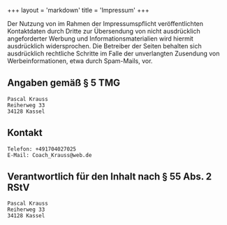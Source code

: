 +++
layout = 'markdown'
title = 'Impressum'
+++

Der Nutzung von im Rahmen der Impressumspflicht veröffentlichten Kontaktdaten durch Dritte zur Übersendung von nicht
ausdrücklich angeforderter Werbung und Informationsmaterialien wird hiermit ausdrücklich widersprochen. Die Betreiber
der Seiten behalten sich ausdrücklich rechtliche Schritte im Falle der unverlangten Zusendung von Werbeinformationen,
etwa durch Spam-Mails, vor.

## Angaben gemäß § 5 TMG

    Pascal Krauss
    Reiherweg 33
    34128 Kassel

## Kontakt

    Telefon: +491704027025
    E-Mail: Coach_Krauss@web.de

## Verantwortlich für den Inhalt nach § 55 Abs. 2 RStV

    Pascal Krauss
    Reiherweg 33
    34128 Kassel

